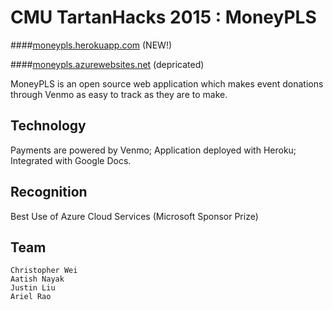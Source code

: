 CMU TartanHacks 2015 : MoneyPLS
========
####[moneypls.herokuapp.com](http://moneypls.herokuapp.com) \(NEW!\)

####[moneypls.azurewebsites.net](http://moneypls.azurewebsites.net) \(depricated\)

MoneyPLS is an open source web application which makes event donations through Venmo as easy to track as they are to make.

Technology
------------------------------
Payments are powered by Venmo; Application deployed with Heroku; Integrated with Google Docs.

Recognition
-----------------------------
Best Use of Azure Cloud Services (Microsoft Sponsor Prize)

Team
-----------------------------
```
Christopher Wei
Aatish Nayak
Justin Liu
Ariel Rao
```
